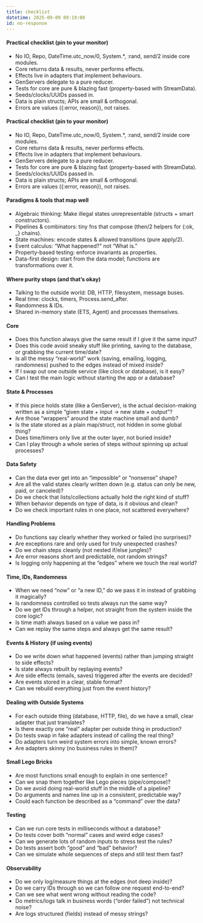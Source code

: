 ```yaml
---
title: checklist
datetime: 2025-09-09 09:19:00
id: no-response
---
```


#### Practical checklist (pin to your monitor)

- No IO, Repo, DateTime.utc_now/0, System.*, :rand, send/2 inside core modules.
- Core returns data & results, never performs effects.
- Effects live in adapters that implement behaviours.
- GenServers delegate to a pure reducer.
- Tests for core are pure & blazing fast (property-based with StreamData).
- Seeds/clocks/UUIDs passed in.
- Data is plain structs; APIs are small & orthogonal.
- Errors are values ({:error, reason}), not raises.

#### Practical checklist (pin to your monitor)

- No IO, Repo, DateTime.utc_now/0, System.*, :rand, send/2 inside core modules.
- Core returns data & results, never performs effects.
- Effects live in adapters that implement behaviours.
- GenServers delegate to a pure reducer.
- Tests for core are pure & blazing fast (property-based with StreamData).
- Seeds/clocks/UUIDs passed in.
- Data is plain structs; APIs are small & orthogonal.
- Errors are values ({:error, reason}), not raises.

#### Paradigms & tools that map well

- Algebraic thinking: Make illegal states unrepresentable (structs + smart constructors).
- Pipelines & combinators: tiny fns that compose (then/2 helpers for {:ok, _} chains).
- State machines: encode states & allowed transitions (pure apply/2).
- Event calculus: “What happened?” not “What is.”
- Property-based testing: enforce invariants as properties.
- Data-first design: start from the data model; functions are transformations over it.

#### Where purity stops (and that’s okay)

- Talking to the outside world: DB, HTTP, filesystem, message buses.
- Real time: clocks, timers, Process.send_after.
- Randomness & IDs.
- Shared in-memory state (ETS, Agent) and processes themselves.

#### Core

- Does this function always give the same result if I give it the same input?
- Does this code avoid sneaky stuff like printing, saving to the database, or grabbing the current time/date?
- Is all the messy “real-world” work (saving, emailing, logging, randomness) pushed to the edges instead of mixed inside?
- If I swap out one outside service (like clock or database), is it easy?
- Can I test the main logic without starting the app or a database?

#### State & Processes

- If this piece holds state (like a GenServer), is the actual decision-making written as a simple “given state + input -> new state + output”?
- Are those “wrappers” around the state machine small and dumb?
- Is the state stored as a plain map/struct, not hidden in some global thing?
- Does time/timers only live at the outer layer, not buried inside?
- Can I play through a whole series of steps without spinning up actual processes?

#### Data Safety

- Can the data ever get into an “impossible” or “nonsense” shape?
- Are all the valid states clearly written down (e.g. status can only be new, paid, or canceled)?
- Do we check that lists/collections actually hold the right kind of stuff?
- When behavior depends on type of data, is it obvious and clean?
- Do we check important rules in one place, not scattered everywhere?

#### Handling Problems

- Do functions say clearly whether they worked or failed (no surprises)?
- Are exceptions rare and only used for truly unexpected crashes?
- Do we chain steps cleanly (not nested if/else jungles)?
- Are error reasons short and predictable, not random strings?
- Is logging only happening at the “edges” where we touch the real world?

#### Time, IDs, Randomness

- When we need “now” or “a new ID,” do we pass it in instead of grabbing it magically?
- Is randomness controlled so tests always run the same way?
- Do we get IDs through a helper, not straight from the system inside the core logic?
- Is time math always based on a value we pass in?
- Can we replay the same steps and always get the same result?

#### Events & History (if using events)

- Do we write down what happened (events) rather than jumping straight to side effects?
- Is state always rebuilt by replaying events?
- Are side effects (emails, saves) triggered after the events are decided?
- Are events stored in a clear, stable format?
- Can we rebuild everything just from the event history?

#### Dealing with Outside Systems

- For each outside thing (database, HTTP, file), do we have a small, clear adapter that just translates?
- Is there exactly one “real” adapter per outside thing in production?
- Do tests swap in fake adapters instead of calling the real thing?
- Do adapters turn weird system errors into simple, known errors?
- Are adapters skinny (no business rules in them)?

#### Small Lego Bricks

- Are most functions small enough to explain in one sentence?
- Can we snap them together like Lego pieces (pipe/compose)?
- Do we avoid doing real-world stuff in the middle of a pipeline?
- Do arguments and names line up in a consistent, predictable way?
- Could each function be described as a “command” over the data?

#### Testing

- Can we run core tests in milliseconds without a database?
- Do tests cover both “normal” cases and weird edge cases?
- Can we generate lots of random inputs to stress test the rules?
- Do tests assert both “good” and “bad” behavior?
- Can we simulate whole sequences of steps and still test them fast?

#### Observability

- Do we only log/measure things at the edges (not deep inside)?
- Do we carry IDs through so we can follow one request end-to-end?
- Can we see what went wrong without reading the code?
- Do metrics/logs talk in business words (“order failed”) not technical noise?
- Are logs structured (fields) instead of messy strings?
